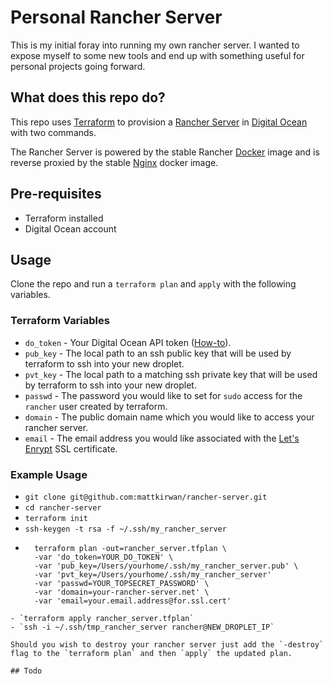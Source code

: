 # Personal Rancher Server

This is my initial foray into running my own rancher server. I wanted to expose myself to some new tools and end up with something useful for personal projects going forward.

## What does this repo do?

This repo uses [Terraform](https://www.terraform.io/) to provision a [Rancher Server](https://rancher.com/) in [Digital Ocean](https://www.digitalocean.com/) with two commands.

The Rancher Server is powered by the stable Rancher [Docker](https://www.docker.com/) image and is reverse proxied by the stable [Nginx](https://nginx.org/) docker image.

## Pre-requisites

- Terraform installed
- Digital Ocean account

## Usage

Clone the repo and run a `terraform plan` and `apply` with the following variables.

### Terraform Variables



- `do_token` - Your Digital Ocean API token ([How-to](https://www.digitalocean.com/community/tutorials/how-to-use-the-digitalocean-api-v2#how-to-generate-a-personal-access-token)).
- `pub_key` - The local path to an ssh public key that will be used by terraform to ssh into your new droplet.
- `pvt_key` - The local path to a matching ssh private key that will be used by terraform to ssh into your new droplet.
- `passwd` - The password you would like to set for `sudo` access for the `rancher` user created by terraform.
- `domain` - The public domain name which you would like to access your rancher server.
- `email` - The email address you would like associated with the [Let's Enrypt](https://letsencrypt.org/) SSL certificate.


### Example Usage

- `git clone git@github.com:mattkirwan/rancher-server.git`
- `cd rancher-server`
- `terraform init`
- `ssh-keygen -t rsa -f ~/.ssh/my_rancher_server`
- ```
    terraform plan -out=rancher_server.tfplan \
    -var 'do_token=YOUR_DO_TOKEN' \
    -var 'pub_key=/Users/yourhome/.ssh/my_rancher_server.pub' \
    -var 'pvt_key=/Users/yourhome/.ssh/my_rancher_server'
    -var 'passwd=YOUR_TOPSECRET_PASSWORD' \
    -var 'domain=your-rancher-server.net' \
    -var 'email=your.email.address@for.ssl.cert'
```
- `terraform apply rancher_server.tfplan`
- `ssh -i ~/.ssh/tmp_rancher_server rancher@NEW_DROPLET_IP`

Should you wish to destroy your rancher server just add the `-destroy` flag to the `terraform plan` and then `apply` the updated plan.

## Todo







